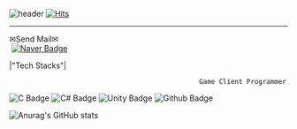 ![header](https://capsule-render.vercel.app/api?type=Slice&&color=20:FFFACD,100:C5E6A8&customColorList=26&text=Minjun%20Kang&fontColor=757575&desc=Game%20Developer&descSize=21&descAlignY=36&fontAlignY=62&descColor=black&animation=fadeIn&height=180)
[![Hits](https://hits.seeyoufarm.com/api/count/incr/badge.svg?url=https%3A%2F%2Fgithub.com%2Fkangjjun%2Fkangjjun&count_bg=%23B5CFA2&title_bg=%239A9696&icon=ello.svg&icon_color=%23E7E7E7&title=Wellcome&edge_flat=false)](https://hits.seeyoufarm.com)
   
* * *

✉Send Mail✉   
&#160;[![Naver Badge](https://img.shields.io/badge/NAVER-28965A?&style=Plastic&logo=naver&logoColor=white)](mailto:dubu_02@naver.com)

    

|"Tech Stacks"|

                                                    Game Client Programmer
![C Badge](https://img.shields.io/badge/C-blue?style=plastic&logo=C&logoColor=white) 
![C# Badge](https://img.shields.io/badge/C%23-purple?style=plastic&logo=Csharp&logoColor=white) 
![Unity Badge ](https://img.shields.io/badge/Unity-black?style=plastic&logo=Unity&logoColor=ashgray) 
![Github Badge](https://img.shields.io/badge/GitHub-666A73?style=plastic&logo=github&logoColor=white)




![Anurag's GitHub stats](https://github-readme-stats.vercel.app/api?username=kangjjun&show_icons=true&theme=ambient_gradient)
<!--
**kangjjun/kangjjun** is a ✨ _special_ ✨ repository because its `README.md` (this file) appears on your GitHub profile.

Here are some ideas to get you started:



- 🔭 I’m currently working on ...
- 🌱 I’m currently learning ...
- 👯 I’m looking to collaborate on ...
- 🤔 I’m looking for help with ...
- 💬 Ask me about ...
- 📫 How to reach me: ...
- 😄 Pronouns: ...
- ⚡ Fun fact: ...
-->

